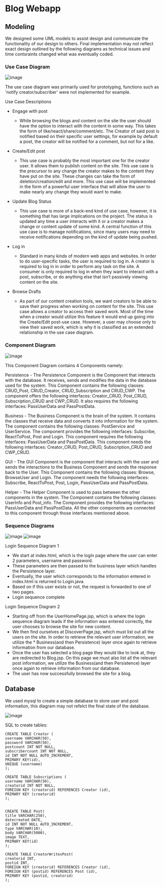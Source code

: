 # Blog Webapp

## Modeling ##
We designed some UML models to assist design and communicate the functionality of our design to others. Final implementation may not reflect exact design outlined by the following diagrams as technical issues and time contsraints changed what was eventually coded.

### Use Case Diagram ###
![image](https://user-images.githubusercontent.com/114177995/226065871-7609b241-130a-4881-8365-36aa4b2e2ab6.png)

The use case diagram was primarily used for prototyping, functions such as 'notify creator/subscriber' were not implemented for example.

Use Case Descriptions
* Engage with post
    * While browsing the blogs and content on the site the user should have the option to interact with the content in some way. This takes the form of like/react/share/comment/etc. The Creator of said post is notified based on their specific user settings, for example by default a post, the creator will be notified for a comment, but not for a like.

* Create/Edit post
    * This use case is probably the most important one for the creator user. It allows them to publish content on the site. This use case is the precursor to any change the creator makes to the content they have put on the site. These changes can take the form of deletion/creation/edit and more. This use case will be implemented in the form of a powerful user interface that will allow the user to make nearly any change they would want to make.

* Update Blog Status
    * This use case is more of a back-end kind of use case, however, it is something that has large implications on the project. The status is updated any time a user interacts with it or a creator makes a change or content update of some kind. A central function of this use case is to manage notifications, since many users may need to receive notifications depending on the kind of update being pushed.

* Log in
    * Standard in many kinds of modern web apps and websites. In order to do user-specific tasks, the user is required to log in. A creator is required to log in in order to perform any task on the site. A consumer is only required to log in when they want to interact with a post, subscribe, or do anything else that isn’t passively viewing content on the site.

* Browse Drafts
    * As part of our content creation tools, we want creators to be able to save their progress when working on content for the site. This use case allows a creator to access their saved work. Most of the time when a creator would utilize this feature it would end up going into the Create/Edit post-use case. However, a user may choose only to view their saved work, which is why it is classified as an extended relationship in the use case diagram.

### Component Diagram ###
![image](https://user-images.githubusercontent.com/114177995/226065482-9d817eb6-bb73-4d6e-ba64-0788c3c8ba17.png)

This Component Diagram contains 4 Components namely:

Persistence - The Persistence Component is the Component that interacts with the database. It receives, sends and modifies the data in the database used for the system. This Component contains the following classes: CRUD_Post, CRUD_Creator, CRUD_Subscription and CRUD_CWP. The component offers the following interfaces: Creator_CRUD, Post_CRUD, Subscription_CRUD and CWP_CRUD. It also requires the following interfaces: PassUserData and PassPostData.

Business - The Business Component is the brain of the system. It contains the classes that receive data and converts it into information for the system. The component contains the following classes: PostService and UserService. The component provides the following interfaces: Subscribe, ReactToPost, Post and Login. This component requires the following interfaces: PassUserData and PassPostData. This component needs the following interfaces: Creator_CRUD, Post_CRUD, Subscription_CRUD and CWP_CRUD.

GUI - The GUI Component is the component that interacts with the user and sends the interactions to the Business Component and sends the response back to the User. This Component contains the following classes: Browse, BrowseUser and Login. The component needs the following interfaces:  Subscribe, ReactToPost, Post, Login, PassUserData and PassPostData.
 
Helper - The Helper Component is used to pass between the other components in the system. The Component contains the following classes: UserInfo and Post_info. The Component provides the following interfaces: PassUserData and PassPostData. All the other components are connected to this component through those interfaces mentioned above.  

### Sequence Diagrams ### 
![image](https://user-images.githubusercontent.com/114177995/226065559-c3808c30-01f8-4395-a72a-4f1e795ee532.png)
![image](https://user-images.githubusercontent.com/114177995/226065700-8e6017d3-cfdd-4742-8ce3-7162b6ae9e36.png)

Login Sequence Diagram 1
* We start at index.html, which is the login page where the user can enter 2 parameters, username and password.
* These parameters are then passed to the business layer which handles the Persistence layer.
* Eventually, the user which corresponds to the information entered in index.html is returned to Login.java.
* Based on if this user exists or not, the request is forwarded to one of two pages.
* Login sequence complete

Login Sequence Diagram 2
* Starting off from the UserHomePage.jsp, which is where the login sequence diagram leads if the information was entered correctly, the user chooses to browse the site for new content.
* We then find ourselves at DiscoverPage.jsp, which must list out all the users on the site. In order to retrieve the relevant user information, we utilize the * Business(and then Persistence) layer once again to retrieve information from our database.
* Once the user has selected a blog page they would like to look at, they are redirected to Blog.jsp. On this page we must also list all the relevant post information, we utilize the Business(and then Persistence) layer once again to retrieve information from our database.
* The user has now successfully browsed the site for a blog.


## Database ##
We used mysql to create a simple database to store user and post information, this diagram may not refelct the final state of the database.

![image](https://user-images.githubusercontent.com/114177995/226065609-d0132cd8-d2de-4e3d-a68c-00761abd4757.png)

SQL to create tables:
```
CREATE TABLE Creator (
username VARCHAR(50),
password VARCHAR(50),
postcount INT NOT NULL,
subscribercount INT NOT NULL,
id INT NOT NULL AUTO_INCREMENT,
PRIMARY KEY(id),
UNIQUE (username)
);

CREATE TABLE Subscriptions (
username VARCHAR(50),
creatorid INT NOT NULL,
FOREIGN KEY (creatorid) REFERENCES Creator (id),
PRIMARY KEY (creatorid)
);


CREATE TABLE Post(
title VARCHAR(250),
datecreated DATE,
id INT NOT NULL AUTO_INCREMENT,
type VARCHAR(10),
body VARCHAR(5000),
image TEXT,
PRIMARY KEY(id)
);

CREATE TABLE CreatorWritesPost(
creatorid INT,
postid INT,
FOREIGN KEY (creatorid) REFERENCES Creator (id),
FOREIGN KEY (postid) REFERENCES Post (id),
PRIMARY KEY (postid, creatorid)
);
```
